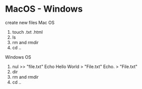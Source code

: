 # MacOS - Windows

create new files 
Mac OS
1. touch <fileName>.txt .html 
2. ls
3. rm and rmdir
4. cd ..

Windows OS
1. nul >> "file.txt" 
Echo Hello World > "File.txt"
Echo. > "File.txt"
2. dir
3. rm and rmdir
4. cd ..
